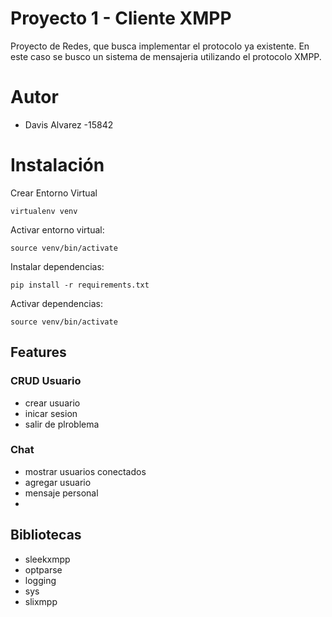 # Proyecto 1 - Cliente XMPP

Proyecto de Redes, que busca implementar el protocolo ya existente. En este caso se busco un sistema de mensajeria utilizando el protocolo XMPP.

# Autor
* Davis Alvarez -15842

# Instalación

Crear Entorno Virtual
```
virtualenv venv
```

Activar entorno virtual:
```
source venv/bin/activate
```

Instalar dependencias: 
```
pip install -r requirements.txt
```

Activar dependencias: 
```
source venv/bin/activate
```

## Features

### CRUD Usuario
* crear usuario
* inicar sesion
* salir de plroblema 

### Chat
*  mostrar usuarios conectados
*  agregar usuario
*  mensaje personal
* 

## Bibliotecas

* sleekxmpp 
* optparse
* logging
* sys   
* slixmpp
